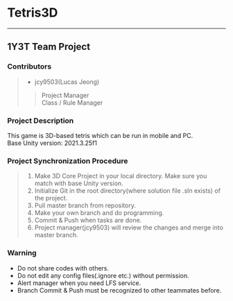 # Tetris3D
- - -
## 1Y3T Team Project
### Contributors
> + jcy9503(Lucas Jeong)
> > Project Manager  
> > Class / Rule Manager
### Project Description
This game is 3D-based tetris which can be run in mobile and PC.  
Base Unity version: 2021.3.25f1
### Project Synchronization Procedure
> 1. Make 3D Core Project in your local directory. Make sure you match with base Unity version.
> 2. Initialize Git in the root directory(where solution file .sln exists) of the project.
> 3. Pull master branch from repository.
> 4. Make your own branch and do programming.
> 5. Commit & Push when tasks are done.
> 6. Project manager(jcy9503) will review the changes and merge into master branch.
### Warning
+ Do not share codes with others.
+ Do not edit any config files(.ignore etc.) without permission.
+ Alert manager when you need LFS service.
+ Branch Commit & Push must be recognized to other teammates before.